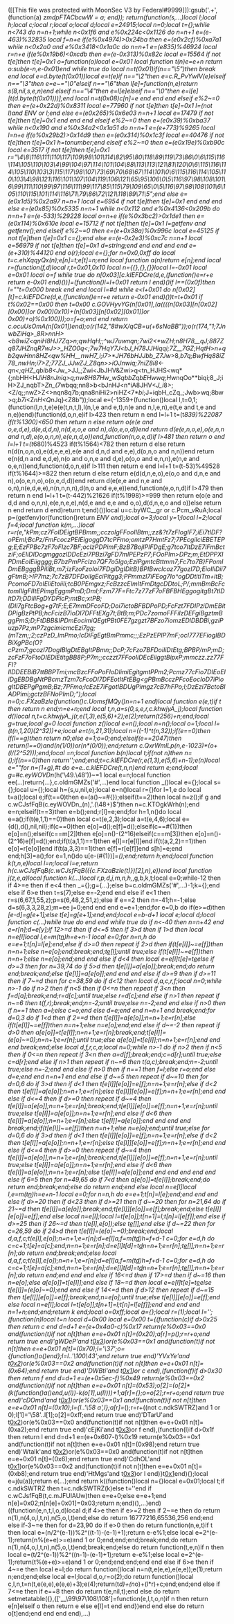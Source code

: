 ([[This file was protected with MoonSec V3 by Federal#9999]]):gsub('.+', (function(a) _zmdpFTACbcwW = a; end)); return(function(s,...)local l;local h;local c;local r;local o;local d;local e=24915;local n=0;local t={};while n<743 do n=n+1;while n<0x1f6 and e%0x224c<0x1126 do n=n+1 e=(e-463)%32835 local f=n+e if(e%0x4974)>0x24ba then e=(e*0x2cf)%0xa7a1 while n<0x2a0 and e%0x3418<0x1a0c do n=n+1 e=(e*835)%46924 local r=n+e if(e%0x19b6)<0xcdb then e=(e-0x313)%0x82c local e=15564 if not t[e]then t[e]=0x1 o=function(o)local e=0x01 local function t(n)e=e+n return o:sub(e-n,e-0x01)end while true do local n=t(0x01)if(n=="\5")then break end local e=d.byte(t(0x01))local e=t(e)if n=="\2"then e=c.R_PvYwIV(e)elseif n=="\3"then e=e~="\0"elseif n=="\6"then l[e]=function(n,e)return s(8,nil,s,e,n)end elseif n=="\4"then e=l[e]elseif n=="\0"then e=l[e][t(d.byte(t(0x01)))];end local n=t(0x08)c[n]=e end end end elseif e%2~=0 then e=(e+0x22d)%0x8311 local e=77960 if not t[e]then t[e]=0x1 l=(not l)and _ENV or l;end else e=(e*0x265)%0x6e03 n=n+1 local e=17479 if not t[e]then t[e]=0x1 end end end elseif e%2~=0 then e=(e*0x39)%0xba37 while n<0x190 and e%0x34a2<0x1a51 do n=n+1 e=(e+773)%9265 local l=n+e if(e%0x29b2)>0x14d9 then e=(e*0x314)%0x1c3f local e=40476 if not t[e]then t[e]=0x1 h=tonumber;end elseif e%2~=0 then e=(e*0x19e)%0xb90c local e=3517 if not t[e]then t[e]=0x1 r="\4\8\116\111\110\117\109\98\101\114\82\95\80\118\89\119\73\86\0\6\115\116\114\105\110\103\4\99\104\97\114\101\104\88\113\113\121\81\120\0\6\115\116\114\105\110\103\3\115\117\98\107\73\69\70\68\67\114\101\0\6\115\116\114\105\110\103\4\98\121\116\101\107\104\119\106\121\65\95\106\0\5\116\97\98\108\101\6\99\111\110\99\97\116\111\99\117\85\115\79\109\65\0\5\116\97\98\108\101\6\105\110\115\101\114\116\71\79\86\72\121\118\89\71\5";end else e=(e*0x1d5)%0x2a97 n=n+1 local e=6954 if not t[e]then t[e]=0x1 end end end else e=(e*0x85)%0x5335 n=n+1 while n<0x112 and e%0x4136<0x209b do n=n+1 e=(e-533)%29228 local o=n+e if(e%0x3bc2)>0x1de1 then e=(e*0x114)%0x610e local e=15712 if not t[e]then t[e]=0x1 l=getfenv and getfenv();end elseif e%2~=0 then e=(e+0x38a)%0x996c local e=45125 if not t[e]then t[e]=0x1 c={};end else e=(e-0x2e3)%0xc7c n=n+1 local e=56979 if not t[e]then t[e]=0x1 d=string;end end end end end e=(e+310)%44120 end o(r);local e={};for n=0x0,0xff do local t=c.ehXqqyQx(n);e[n]=t;e[t]=n;end local function a(n)return e[n];end local r=(function(f,d)local r,t=0x01,0x10 local n={{},{},{}}local l=-0x01 local e=0x01 local o=f while true do n[0x03][c.kIEFDCre(d,e,(function()e=r+e return e-0x01 end)())]=(function()l=l+0x01 return l end)()if l==(0x0f)then l=""t=0x000 break end end local l=#d while e<l+0x01 do n[0x02][t]=c.kIEFDCre(d,e,(function()e=r+e return e-0x01 end)())t=t+0x01 if t%0x02==0x00 then t=0x00 c.GOVHyvYG(n[0x01],(a((((n[0x03][n[0x02][0x00]]or 0x00)*0x10)+(n[0x03][n[0x02][0x01]]or 0x00)+o)%0x100)));o=f+o;end end return c.ocuUsOmA(n[0x01])end);o(r(142,"8#wX/qCB=u(+6sNaBB"));o(r(174,"1;7J*nwbZiHq>_8<n7HHwiq>R>nnH><b8wiZ<q*niH8HJ7Zq>n;qwHqH;*;^wJ7uwnqn;7w*i2<*wZH;_*n8H78__qJ;88*7Zq87JHZnq*R7wJ>><Jni>_HZO0q<;7w7HqY7*_J_<bJ_H78JJHiqqi;7Z__7G*Z;H*q*tH>n+qb2qwHnn8HZ<qw%HH__nwH7_i*;i7>*JH76bHJJbb_Z7Jw_>8,_b7q;B*wfHq88*iZ78_nwHn_;*i7>Z;77ZJ_JJwZJ_Z8qn>>iOJnwiq;7niZ8i8<-qn<;*qHZ_q*bib8<J*w_>JJ_;Zwi<JbJHV&Zwi>q<tn_HJHS<wq*{;nbHH<H*JiH8nJniq>q;nw8H87Hw_wSqbbZqbEHwwq;H*wnqOo**biq<n7>i;8_J;iH>ZJ_nqbT>*Zn_(7*wbqq;nn8>b<bJnHJ<n*<H>iA8JHV<*J_i*8>;<Z/q;;nwZ>Z<>nqn8q7b;qna8niHi2>niHZ<7*_bi_;J=iqbH_cZq_;Jwb>wq;8bw>q;_b7i_<Z*nH<Qn*Jq}<Z8b"));local e=(-1359+(function()local l,t=0,1;(function(l,n,t,e)e(e(t,n,t,l),l(n,l,e and e,t),n(e and n,l,e,n),e(t,e and t,e and n,e))end)(function(d,o,n,e)if l>423 then return n end l=l+1 t=(t*839)%22087 if(t%1300)<650 then return n else return o(e(e and o,e,d,e),d(e,d,d,n),n(d,e,o,e and n),d(o,e,o,d))end return d(e(e,n,o,e),o(e,n,n and n,d),e(o,o,n,n),e(e,n,d,o))end,function(n,o,e,d)if l>481 then return o end l=l+1 t=(t*680)%4523 if(t%1564)<782 then return d else return n(d(n,o,n,o),e(d,e,e,e),e(e and d,n,d and e,e),d(o,n,o and n,n))end return e(n(d,n and e,d,e),n(o and o,n,e and d,e),o(o,o and e,n,n),e(n,e and o,e,n))end,function(d,o,n,e)if l>111 then return e end l=l+1 t=(t-53)%49528 if(t%1644)>=822 then return d else return e(d(d,n,e,o),e(o,o and d,n,e and n),o(o,e,n,o),o(o,e,d,d))end return d(e(e,e and n,e and o,n),n(e,d,e,e),n(n,n,n,n),d(n,o and e,e,e))end,function(e,o,n,d)if l>479 then return n end l=l+1 t=(t-442)%21626 if(t%1998)>=999 then return e(o(e and d,d and o,n,n),e(e,n,e,e),n(d,e and e,e and o,o),d(d,n,e,o and o))else return n end return d end)return t;end)())local u=c.byWC__gr or c.Pcm_vRuA;local p=(getfenv)or(function()return _ENV end);local o=3;local y=1;local l=2;local f=4;local function k(m,...)local r=r(e,"kPm;cz7FoIDEigtBPBmm;;cczoIgFFooIIBtm;;zz&?t7zFIogIF7;iEi7tIDF?oPEmI;BcPz/FmFcoczPEIEigoggD7tcPFmo;omtzP7HmtFz7;7PEcgiIciEBETEPg;E;EzFPBc7zF7oFIzc7BF;ocIzPDPimF;BzB7BojIPIFDgE;g7tco7ItDzE7iFmBctziF;oEIiDIDcgmggozIDDcEzi7PBzi7gFD7mIPEPzP7;FOoPIm>DPz;m;EtDPPXIPDmEoIEiigggg;B7bzPmPFcIzo7QF7o5Igo;EziPgmtcBttmm7;Fc7to7B}FPomIDmEBg*ggBPiIiBt,m7;izFzoFzoIoi7FDgiDgIDitB}BPIBwcIcoz77gozI7D;EioIIiDii7gFtmB;>IP7mz;7c7zB7DFDoiIgEciPitgg3;PPmmzI7iFEog7Io^ogDDtitiTm+itB;PcomoFD7oIEIiEtoiiIi;tcB0PEmgxz;FcBzzcEImItFmDtgcDDtoL;P/;mmBmBcFctomIIIgFIItEPimgEggmPmD;DmI;Fzm77F=Ftc7z77zF7oFBFBHEggogitgBt7tIDItD7i;DDiIiFgDYDPicP;mtBc;xtPB;(DIi7gFtcBog+g7tF;E;E7mmDFcoFD;Doi7ictoBFBDPoPD;FcFzt7*FDIPziDmEBitDPigBzPtPB;hcFcizB7ioDI7DFFtEXg7t;BtB;m;PDc7zomoFFFiIzDEFgiBgztmBggPmS;D;FtDBB&IPDmEocimiQEgtPBt0FE7gzgzt7BFzo7iomzEDlDBDBi;gziPuzp7Pz;mP7zgcimicmcEzi7gg;(mTzm;;2;czPzD_ImPmo;IcDiFgEgtBmPmmc;;;EzPzEPIP7mF;ocI777EFiogIBDBiXgPBc(O?cPzm7;gcozI7DogIBIgDtEBgItPBmn;;DcP;7cFzo7BFDoiIiDtEtg;BPBP/mP;mD;zcFzF7oFtoDIEDiEtitgBB8P;P7m;;cczzt7FFooIiDEcEiiggtBipxP;mmczz.zz77FFI?IIDDEEBiB7ttBBPTmi;mcBzcFFoPoFIoDIimiEgitgmtPPm2;Pcmz77cFio7DIEoEIiDgEBDBgNtPBcmzTzm7cFcoDI7DFEotItFtEBg<gPBmBcczPFcoEocIoD7iPiogItDBEPgPgmB;Bz;7PFmo;IcEzE7iFgotIBDUgPimgz7cB7hFPo;I;DzEzi7BctoBIADPimi;gctzBFNoPImD;");local n=0;c.FXzaBzle(function()c.UomsfMQy()n=n+1 end)local function e(e,t)if t then return n end;n=e+n;end local t,n,a=s(0,s,e,r,c.khwjyA_j);local function d()local n,t=c.khwjyA_j(r,e(1,3),e(5,6)+2);e(2);return(t*256)+n;end;local g=true;local g=0 local function z()local e=n();local n=n();local o=1;local l=(t(n,1,20)*(2^32))+e;local e=t(n,21,31);local n=((-1)^t(n,32));if(e==0)then if(l==g)then return n*0;else e=1;o=0;end;elseif(e==2047)then return(l==0)and(n*(1/0))or(n*(0/0));end;return c.QxrWmlLp(n,e-1023)*(o+(l/(2^52)));end;local _=n;local function b(n)local t;if(not n)then n=_();if(n==0)then return'';end;end;t=c.kIEFDCre(r,e(1,3),e(5,6)+n-1);e(n)local e=""for n=(1+g),#t do e=e..c.kIEFDCre(t,n,n)end return e;end;local g=#c.eyWOVDn_(h('\49.\48'))~=1 local e=n;local function ee(...)return{...},c.oldmGMZs('#',...)end local function _()local e={};local s={};local u={};local h={s,u,nil,e};local e=n()local r={}for l=1,e do local t=a();local e;if(t==0)then e=(a()~=#{});elseif(t==2)then local n=z();if g and c.wCJsfFqB(c.eyWOVDn_(n),'.(\48+)$')then n=c.KTOgkWrh(n);end e=n;elseif(t==3)then e=b();end;r[l]=e;end;for h=1,n()do local e=a();if(t(e,1,1)==0)then local c=t(e,2,3);local a=t(e,4,6);local e={d(),d(),nil,nil};if(c==0)then e[o]=d();e[f]=d();elseif(c==#{1})then e[o]=n();elseif(c==m[2])then e[o]=n()-(2^16)elseif(c==m[3])then e[o]=n()-(2^16)e[f]=d();end;if(t(a,1,1)==1)then e[l]=r[e[l]]end if(t(a,2,2)==1)then e[o]=r[e[o]]end if(t(a,3,3)==1)then e[f]=r[e[f]]end s[h]=e;end end;h[3]=a();for e=1,n()do u[e-(#{1})]=_();end;return h;end;local function k(t,n,e)local l=n;local l=e;return h(c.wCJsfFqB(c.wCJsfFqB(({c.FXzaBzle(t)})[2],n),e))end local function j(z,e,a)local function k(...)local r,p,d,j,m,n,h,_,g,b,k,t;local e=0;while-1<e do if e>2 then if 4>=e then if e<4 then _={};g={...};else b=c.oldmGMZs('#',...)-1;k={};end else if 6>e then t=s(7);else e=-2;end end else if e<1 then r=s(6,67,1,55,z);p=s(6,48,2,51,z);else if e==2 then n=-41;h=-1;else d=s(6,3,3,28,z);m=ee j=0;end end end e=e+1;end;for e=0,b do if(e>=d)then _[e-d]=g[e+1];else t[e]=g[e+1];end;end;local e=b-d+1 local e;local d;local function c(...)while true do end end while true do if n<-40 then n=n+42 end e=r[n];d=e[y];if 12>=d then if d<=5 then if 3>d then if 1>d then local n=e[l]local l,e=m(t[n](u(t,n+1,e[o])))h=e+n-1 local e=0;for n=n,h do e=e+1;t[n]=l[e];end;else if d>=0 then repeat if 2>d then if(t[e[l]]~=e[f])then n=n+1;else n=e[o];end;break;end;t[e[l]]();until true;else if(t[e[l]]~=e[f])then n=n+1;else n=e[o];end;end end else if d<4 then local e=e[l]t[e]=t[e](u(t,e+1,h))else if d>=3 then for n=39,74 do if 5>d then t[e[l]]=a[e[o]];break;end;do return end;break;end;else t[e[l]]=a[e[o]];end end end else if d>=9 then if d>=11 then if 7~=d then for c=38,59 do if d<12 then local d,a,c,r,f;local n=0;while n>-1 do if n>2 then if n<5 then if 0<=n then repeat if 3<n then f=d[a];break;end;r=d[c];until true;else r=d[c];end else if n>1 then repeat if n~=6 then t(f,r);break;end;n=-2;until true;else n=-2;end end else if n>0 then if n==1 then a=l;else c=o;end else d=e;end end n=n+1 end break;end;for d=0,3 do if 1<d then if 2==d then t[e[l]]=a[e[o]];n=n+1;e=r[n];else if(t[e[l]]~=e[f])then n=n+1;else n=e[o];end;end else if d~=-2 then repeat if d>0 then a[e[o]]=t[e[l]];n=n+1;e=r[n];break;end;t[e[l]]=(e[o]~=0);n=n+1;e=r[n];until true;else a[e[o]]=t[e[l]];n=n+1;e=r[n];end end end break;end;else local d,f,r,c,a;local n=0;while n>-1 do if n>2 then if n<5 then if 0<=n then repeat if 3<n then a=d[f];break;end;c=d[r];until true;else c=d[r];end else if n>1 then repeat if n~=6 then t(a,c);break;end;n=-2;until true;else n=-2;end end else if n>0 then if n==1 then f=l;else r=o;end else d=e;end end n=n+1 end end else if d~=5 then repeat if d~=10 then for d=0,6 do if 3>d then if d<1 then t[e[l]][e[o]]=e[f];n=n+1;e=r[n];else if d<2 then t[e[l]]=a[e[o]];n=n+1;e=r[n];else t[e[l]][e[o]]=e[f];n=n+1;e=r[n];end end else if d<=4 then if d>=0 then repeat if d~=4 then t[e[l]]=a[e[o]];n=n+1;e=r[n];break;end;t[e[l]][e[o]]=e[f];n=n+1;e=r[n];until true;else t[e[l]]=a[e[o]];n=n+1;e=r[n];end else if d<6 then t[e[l]]=a[e[o]];n=n+1;e=r[n];else t[e[l]]=a[e[o]];end end end end break;end;if(t[e[l]]~=e[f])then n=n+1;else n=e[o];end;until true;else for d=0,6 do if 3>d then if d<1 then t[e[l]][e[o]]=e[f];n=n+1;e=r[n];else if d<2 then t[e[l]]=a[e[o]];n=n+1;e=r[n];else t[e[l]][e[o]]=e[f];n=n+1;e=r[n];end end else if d<=4 then if d>=0 then repeat if d~=4 then t[e[l]]=a[e[o]];n=n+1;e=r[n];break;end;t[e[l]][e[o]]=e[f];n=n+1;e=r[n];until true;else t[e[l]]=a[e[o]];n=n+1;e=r[n];end else if d<6 then t[e[l]]=a[e[o]];n=n+1;e=r[n];else t[e[l]]=a[e[o]];end end end end end end else if 6<d then if d>=5 then for n=49,65 do if 7<d then a[e[o]]=t[e[l]];break;end;do return end;break;end;else do return end;end else local n=e[l]local l,e=m(t[n](u(t,n+1,e[o])))h=e+n-1 local e=0;for n=n,h do e=e+1;t[n]=l[e];end;end end end else if d>=20 then if d<23 then if d>=21 then if d~=20 then for n=21,64 do if 21~=d then t[e[l]]=a[e[o]];break;end;t[e[l]][e[o]]=e[f];break;end;else t[e[l]][e[o]]=e[f];end else local n=e[l];local l=t[e[o]];t[n+1]=l;t[n]=l[e[f]];end else if d>=25 then if 26~=d then t(e[l],e[o]);else t[e[l]]();end else if d~=22 then for c=26,59 do if 24>d then t[e[l]]=(e[o]~=0);break;end;local d,a,f,c;t(e[l],e[o]);n=n+1;e=r[n];d=e[l]a,f=m(t[d](u(t,d+1,e[o])))h=f+d-1 c=0;for e=d,h do c=c+1;t[e]=a[c];end;n=n+1;e=r[n];d=e[l]t[d]=t[d](u(t,d+1,h))n=n+1;e=r[n];t[e[l]]();n=n+1;e=r[n];do return end;break;end;else local d,a,f,c;t(e[l],e[o]);n=n+1;e=r[n];d=e[l]a,f=m(t[d](u(t,d+1,e[o])))h=f+d-1 c=0;for e=d,h do c=c+1;t[e]=a[c];end;n=n+1;e=r[n];d=e[l]t[d]=t[d](u(t,d+1,h))n=n+1;e=r[n];t[e[l]]();n=n+1;e=r[n];do return end;end end end else if 16<=d then if 17>=d then if d~=16 then n=e[o];else a[e[o]]=t[e[l]];end else if 18~=d then local e=e[l]t[e]=t[e](u(t,e+1,h))else t[e[l]]=(e[o]~=0);end end else if 14<=d then if d>12 then repeat if d~=15 then t[e[l]][e[o]]=e[f];break;end;n=e[o];until true;else t[e[l]][e[o]]=e[f];end else local n=e[l];local l=t[e[o]];t[n+1]=l;t[n]=l[e[f]];end end end end n=1+n;end;end;return k end;local o=0xff;local a={};local r=(1);local l='';(function(n)local t=n local d=0x00 local e=0x00 t={(function(c)if d>0x25 then return c end d=d+1 e=(e+0x4a0-c)%0x17 return(e%0x03==0x0 and(function(t)if not n[t]then e=e+0x01 n[t]=(0x20);a[r]=p();r=r+o;end return true end)'gWDeP'and t[0x3](0x268+c))or(e%0x03==0x1 and(function(t)if not n[t]then e=e+0x01 n[t]=(0x70);l='\37';o={function()o()end};l=l..'\100\43';end return true end)'YVxYe'and t[0x2](c+0x31c))or(e%0x03==0x2 and(function(t)if not n[t]then e=e+0x01 n[t]=(0x64);end return true end)'DWBti'and t[0x1](c+0xfa))or c end),(function(f)if d>0x30 then return f end d=d+1 e=(e+0x5ec-f)%0x49 return(e%0x03==0x2 and(function(t)if not n[t]then e=e+0x01 n[t]=(0x53);o[2]=(o[2]*(k(function()a()end,u(l))-k(o[1],u(l))))+1;a[r]={};o=o[2];r=r+o;end return true end)'cDOmd'and t[0x1](0x1d8+f))or(e%0x03==0x1 and(function(t)if not n[t]then e=e+0x01 n[t]=(0x10);l={l..'\58 a',l};a[r]=_();r=r+((not c.ndkSWTRZ)and 1 or 0);l[1]='\58'..l[1];o[2]=0xff;end return true end)'DTarU'and t[0x2](f+0x2be))or(e%0x03==0x0 and(function(t)if not n[t]then e=e+0x01 n[t]=(0xa2);end return true end)'cEjKi'and t[0x3](f+0x15d))or f end),(function(l)if d>0x1f then return l end d=d+1 e=(e+0x607-l)%0x19 return(e%0x03==0x1 and(function(t)if not n[t]then e=e+0x01 n[t]=(0x98);end return true end)'Wtalk'and t[0x2](0x1cd+l))or(e%0x03==0x0 and(function(t)if not n[t]then e=e+0x01 n[t]=(0x6);end return true end)'CdhOL'and t[0x1](l+0x16d))or(e%0x03==0x2 and(function(t)if not n[t]then e=e+0x01 n[t]=(0xb8);end return true end)'HtMgs'and t[0x3](l+0x3e3))or l end)}t[0x1](0xef6)end){};local e=j(u(a));return e(...);end return k((function()local n={}local e=0x01;local t;if c.ndkSWTRZ then t=c.ndkSWTRZ(k)else t=''end if c.wCJsfFqB(t,c.mJFUlAUw)then e=e+0;else e=e+1;end n[e]=0x02;n[n[e]+0x01]=0x03;return n;end)(),...)end)((function(e,n,t,l,o,d)local d;if 4>e then if e>=2 then if 2~=e then do return n(1),n(4,o,l,t,n),n(5,o,l,t)end;else do return 16777216,65536,256 end;end else if-3~=e then for d=23,90 do if e>0 then do return function(n,e,t)if t then local e=(n/2^(e-1))%2^((t-1)-(e-1)+1);return e-e%1;else local e=2^(e-1);return(n%(e+e)>=e)and 1 or 0;end;end;end;break;end;do return n(1),n(4,o,l,t,n),n(5,o,l,t)end;break;end;else do return function(t,e,n)if n then local e=(t/2^(e-1))%2^((n-1)-(e-1)+1);return e-e%1;else local e=2^(e-1);return(t%(e+e)>=e)and 1 or 0;end;end;end;end end else if 6>e then if 4~=e then local e=l;do return function()local n=n(t,e(e,e),e(e,e));e(1);return n;end;end;else local e=l;local d,o,r=o(2);do return function()local c,l,n,t=n(t,e(e,e),e(e,e)+3);e(4);return(t*d)+(n*o)+(l*r)+c;end;end;end else if 7<=e then if e==8 then do return t(e,nil,t);end else do return setmetatable({},{['__\99\97\108\108']=function(e,l,t,o,n)if n then return e[n]elseif o then return e else e[l]=t end end})end end else do return o[t]end;end end end end),...)
